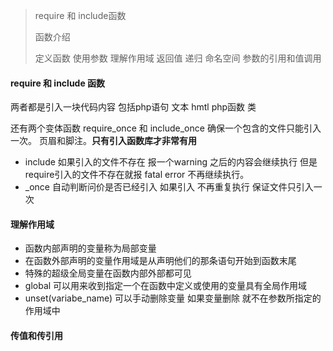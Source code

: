> require 和 include函数
>
> 函数介绍
>
> 定义函数 使用参数 理解作用域 返回值 递归 命名空间 参数的引用和值调用



#### require 和 include 函数

两者都是引入一块代码内容 包括php语句 文本 hmtl php函数 类

还有两个变体函数 require_once 和 include_once 确保一个包含的文件只能引入一次。 页眉和脚注。**只有引入函数库才非常有用**



* include 如果引入的文件不存在 报一个warning 之后的内容会继续执行 但是require引入的文件不存在就报 fatal error 不再继续执行。
* _once 自动判断问价是否已经引入 如果引入 不再重复执行 保证文件只引入一次



#### 理解作用域

* 函数内部声明的变量称为局部变量
* 在函数外部声明的变量作用域是从声明他们的那条语句开始到函数末尾 
* 特殊的超级全局变量在函数内部外部都可见
* global 可以用来收到指定一个在函数中定义或使用的变量具有全局作用域
* unset(variabe_name) 可以手动删除变量 如果变量删除 就不在参数所指定的作用域中



#### 传值和传引用























